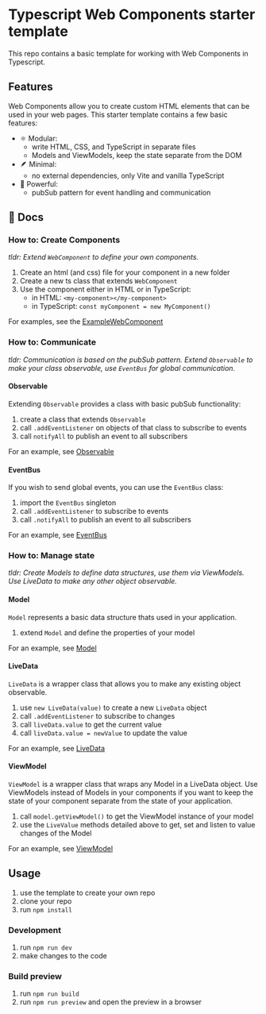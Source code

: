 # Typescript Web Components starter template

This repo contains a basic template for working with Web Components in Typescript.

## Features

Web Components allow you to create custom HTML elements that can be used in your web pages. This starter template contains a few basic features:

- ⚛️ Modular:
  - write HTML, CSS, and TypeScript in separate files
  - Models and ViewModels, keep the state separate from the DOM
- 🪶 Minimal:
  - no external dependencies, only Vite and vanilla TypeScript
- 💪 Powerful:
  - pubSub pattern for event handling and communication

## 📖 Docs

### How to: Create Components

*tldr: Extend `WebComponent` to define your own components.*

1. Create an html (and css) file for your component in a new folder
2. Create a new ts class that extends `WebComponent`
3. Use the component either in HTML or in TypeScript:
   - in HTML: `<my-component></my-component>`
   - in TypeScript: `const myComponent = new MyComponent()`

For examples, see the [ExampleWebComponent](./src/components/ExampleComponent/)

### How to: Communicate

*tldr: Communication is based on the pubSub pattern. Extend `Observable` to make your class observable, use `EventBus` for global communication.*

#### Observable

Extending `Observable` provides a class with basic pubSub functionality:
1. create a class that extends `Observable`
2. call `.addEventListener` on objects of that class to subscribe to events
3. call `notifyAll` to publish an event to all subscribers

For an example, see [Observable](./src/events/Observable.ts)

#### EventBus

If you wish to send global events, you can use the `EventBus` class:
1. import the `EventBus` singleton 
2. call `.addEventListener` to subscribe to events
3. call `.notifyAll` to publish an event to all subscribers

For an example, see [EventBus](./src/events/EventBus.ts)

### How to: Manage state

*tldr: Create Models to define data structures, use them via ViewModels. Use LiveData to make any other object observable.*

#### Model

`Model` represents a basic data structure thats used in your application.
1. extend `Model` and define the properties of your model

For an example, see [Model](./src/data/models/ExampleModel.ts)

#### LiveData

`LiveData` is a wrapper class that allows you to make any existing object observable.
1. use `new LiveData(value)` to create a new `LiveData` object
2. call `.addEventListener` to subscribe to changes
3. call `liveData.value` to get the current value
4. call `liveData.value = newValue` to update the value

For an example, see [LiveData](./src/data/LiveData.ts)

#### ViewModel

`ViewModel` is a wrapper class that wraps any Model in a LiveData object. Use ViewModels instead of Models in your components if you want to keep the state of your component separate from the state of your application.
1. call `model.getViewModel()` to get the ViewModel instance of your model
2. use the `LiveValue` methods detailed above to get, set and listen to value changes of the Model

For an example, see [ViewModel](./src/data/ViewModel.ts)

## Usage

1. use the template to create your own repo
2. clone your repo
3. run `npm install`

### Development

1. run `npm run dev`
2. make changes to the code

### Build preview

1. run `npm run build`
2. run `npm run preview` and open the preview in a browser
